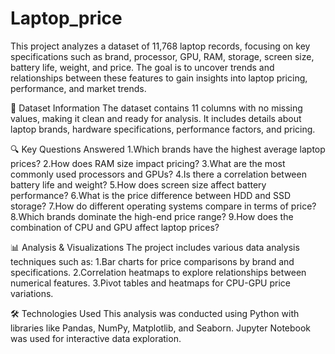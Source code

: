 # Laptop_price
This project analyzes a dataset of 11,768 laptop records, focusing on key specifications such as brand, processor, GPU, RAM, storage, screen size, battery life, weight, and price. The goal is to uncover trends and relationships between these features to gain insights into laptop pricing, performance, and market trends.

📂 Dataset Information
The dataset contains 11 columns with no missing values, making it clean and ready for analysis. It includes details about laptop brands, hardware specifications, performance factors, and pricing.

🔍 Key Questions Answered
1.Which brands have the highest average laptop prices?
2.How does RAM size impact pricing?
3.What are the most commonly used processors and GPUs?
4.Is there a correlation between battery life and weight?
5.How does screen size affect battery performance?
6.What is the price difference between HDD and SSD storage?
7.How do different operating systems compare in terms of price?
8.Which brands dominate the high-end price range?
9.How does the combination of CPU and GPU affect laptop prices?

📊 Analysis & Visualizations
The project includes various data analysis techniques such as:
1.Bar charts for price comparisons by brand and specifications.
2.Correlation heatmaps to explore relationships between numerical features.
3.Pivot tables and heatmaps for CPU-GPU price variations.

🛠 Technologies Used
This analysis was conducted using Python with libraries like Pandas, NumPy, Matplotlib, and Seaborn. Jupyter Notebook was used for interactive data exploration.


